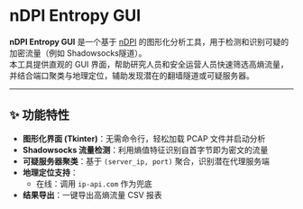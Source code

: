 # nDPI Entropy GUI

**nDPI Entropy GUI** 是一个基于 [nDPI](https://github.com/ntop/nDPI) 的图形化分析工具，用于检测和识别可疑的加密流量（例如 Shadowsocks隧道）。  
本工具提供直观的 GUI 界面，帮助研究人员和安全运营人员快速筛选高熵流量，并结合端口聚类与地理定位，辅助发现潜在的翻墙隧道或可疑服务器。

---

## ✨ 功能特性

- **图形化界面 (Tkinter)**：无需命令行，轻松加载 PCAP 文件并启动分析  
- **Shadowsocks 流量检测**：利用熵值特征识别自首字节即为密文的流量  
- **可疑服务器聚类**：基于 `(server_ip, port)` 聚合，识别潜在代理服务端  
- **地理定位支持**：  
  - 在线：调用 `ip-api.com` 作为兜底  
- **结果导出**：一键导出高熵流量 CSV 报表  


